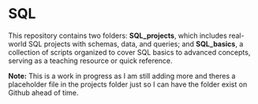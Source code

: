 # SQL

This repository contains two folders: 
**SQL_projects**, which includes real-world SQL projects with schemas, data, and queries; and **SQL_basics**, a collection of scripts organized to cover SQL basics to advanced concepts, serving as a teaching resource or quick reference.

**Note:** This is a work in progress as I am still adding more and theres a placeholder file in the projects folder just so I can have the folder exist on Github ahead of time.
